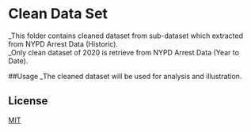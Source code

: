 # Clean Data Set
_This folder contains cleaned dataset from sub-dataset which extracted from NYPD Arrest Data (Historic).\
_Only clean dataset of 2020 is retrieve from NYPD Arrest Data (Year to Date).

##Usage
_The cleaned dataset will be used for analysis and illustration.

## License
[MIT](https://choosealicense.com/licenses/mit/)